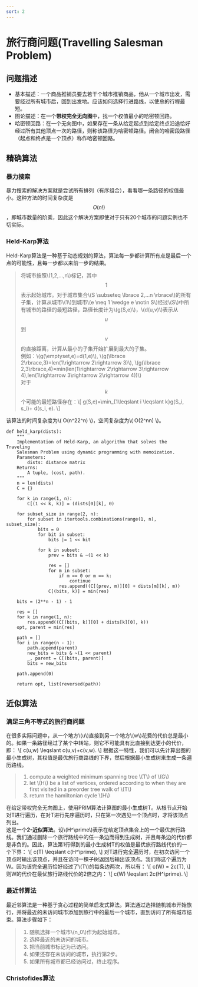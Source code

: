 ```yaml
---
sort: 2
---
```

# 旅行商问题(Travelling Salesman Problem)

## 问题描述
- 基本描述：一个商品推销员要去若干个城市推销商品，他从一个城市出发，需要经过所有城市后，回到出发地。应该如何选择行进路线，以使总的行程最短。   
- 图论描述：在一个**带权完全无向图**中，找一个权值最小的哈密顿回路。   
- 哈密顿回路：在一个无向图中，如果存在一条从给定起点到给定终点沿途恰好经过所有其他顶点一次的路径，则称该路径为哈密顿路径。闭合的哈密段路径（起点和终点是一个顶点）称作哈密顿回路。   

## 精确算法
### 暴力搜索
暴力搜索的解决方案就是尝试所有排列（有序组合），看看哪一条路径的权值最小。这种方法的时间复杂度是$$O(n!)$$，即城市数量的阶乘，因此这个解决方案即使对于只有20个城市的问题实例也不切实际。    
### Held-Karp算法
Held-Karp算法是一种基于动态规划的算法，算法每一步都计算所有点是最后一个点的可能性，且每一步都以来前一步的结果。  
> 将城市按照\\(1,2,...,n\\)标记，其中$$1$$表示起始城市。对于城市集合\\(S \subseteq \lbrace 2,...n \rbrace\\)的所有子集，计算从城市\\(1\\)到城市\\(e \neq 1 \wedge e \notin S\\)经过\\(S\\)中所有城市的路径的最短路径，路径长度计为\\(g(S,e)\\)，\\(d(u,v)\\)表示从$$u$$到$$v$$的直接距离，计算从最小的子集开始扩展到最大的子集。   
例如：\\(g(\emptyset,e)=d(1,e)\\), \\(g(\lbrace 2\rbrace,3)=len(1\rightarrow 2\rightarrow 3)\\), \\(g(\lbrace 2,3\rbrace,4)=min(len(1\rightarrow 2\rightarrow 3\rightarrow 4),len(1\rightarrow 3\rightarrow 2\rightarrow 4))\\)  
对于$$k$$个可能的最短路径存在：\\[ g(S,e)=\min_{1\leqslant i \leqslant k}g(S_i, s_i)+ d(s_i, e). \\]  

该算法的时间复杂度为\\( O(n^22^n) \\)，空间复杂度为\\( O(2^nn) \\)。

    def held_karp(dists):
        """
        Implementation of Held-Karp, an algorithm that solves the Traveling
        Salesman Problem using dynamic programming with memoization.
        Parameters:
            dists: distance matrix
        Returns:
            A tuple, (cost, path).
        """
        n = len(dists)
        C = {}

        for k in range(1, n):
            C[(1 << k, k)] = (dists[0][k], 0)
            
        for subset_size in range(2, n):
            for subset in itertools.combinations(range(1, n), subset_size):
                bits = 0
                for bit in subset:
                    bits |= 1 << bit

                for k in subset:
                    prev = bits & ~(1 << k)

                    res = []
                    for m in subset:
                        if m == 0 or m == k:
                            continue
                        res.append((C[(prev, m)][0] + dists[m][k], m))
                    C[(bits, k)] = min(res)

        bits = (2**n - 1) - 1

        res = []
        for k in range(1, n):
            res.append((C[(bits, k)][0] + dists[k][0], k))
        opt, parent = min(res)

        path = []
        for i in range(n - 1):
            path.append(parent)
            new_bits = bits & ~(1 << parent)
            _, parent = C[(bits, parent)]
            bits = new_bits

        path.append(0)

        return opt, list(reversed(path))

## 近似算法   

### 满足三角不等式的旅行商问题
在很多实际问题中，从一个地方\\(u\\)直接到另一个地方\\(w\\)花费的代价总是最小的。如果一条路径经过了某个中转站，则它不可能具有比直接到达更小的代价，即：
\\[ c(u,w) \leqslant c(u,v)+c(v,w). \\]
根据这一特性，我们可以先计算出图的最小生成树，其权值是最优旅行商路线的下界，然后根据最小生成树来生成一条遍历路线。  
> 1. compute a weighted minimum spanning tree \\(T\\) of \\(G\\)      
> 2. let \\(H\\) be a list of vertices, ordered according to when they are first visited in a preorder tree walk of \\(T\\)   
> 3. return the hamiltonian cycle \\(H\\)    

在给定带权完全无向图上，使用PRIM算法计算图的最小生成树T。从根节点开始对T进行遍历，在对T进行先序遍历时，只在第一次遇见一个顶点时，才将该顶点列出。  
这是一个**2-近似算法**。设\\(H^\prime\\)表示在给定顶点集合上的一个最优旅行路线。我们通过删除一个旅行路线中的任一条边而得到生成树，并且每条边的代价都是非负的。因此，算法第1行得到的最小生成树T的权值是最优旅行路线代价的一个下界：
\\[ c(T) \leqslant c(H^\prime), \\]
对T进行完全遍历时，在初次访问一个顶点时输出该顶点，并且在访问一棵子树返回后输出该顶点。我们称这个遍历为W。因为该完全遍历恰好经过了\\(T\\)的每条边两次，所以有：
\\[ c(W) = 2c(T), \\]
则W的代价在最优旅行路线代价的2倍之内：
\\[ c(W) \leqslant 2c(H^\prime). \\]  

### 最近邻算法
最近邻算法是一种基于贪心过程的简单启发式算法。算法通过选择随机城市开始旅行，并将最近的未访问城市添加到旅行中的最后一个城市，直到访问了所有城市结束。算法步骤如下：
> 1. 随机选择一个城市\\(n_0\\)作为起始城市。   
> 2. 选择最近的未访问的城市。   
> 3. 把当前城市标记为已访问。   
> 4. 如果还存在未访问的城市，执行第2步。   
> 5. 如果所有城市都已经访问过，终止程序。   

### Christofides算法

